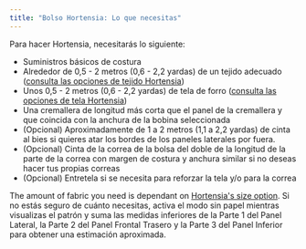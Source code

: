 ```yaml
---
title: "Bolso Hortensia: Lo que necesitas"
---
```


Para hacer Hortensia, necesitarás lo siguiente:

- Suministros básicos de costura
- Alrededor de 0,5 - 2 metros (0,6 - 2,2 yardas) de un tejido adecuado ([consulta las opciones de tejido Hortensia](/docs/designs/hortensia/fabric/))
- Unos 0,5 - 2 metros (0,6 - 2,2 yardas) de tela de forro ([consulta las opciones de tela Hortensia](/docs/designs/hortensia/fabric/))
- Una cremallera de longitud más corta que el panel de la cremallera y que coincida con la anchura de la bobina [](/docs/designs/hortensia/options/zippersize/) seleccionada
- (Opcional) Aproximadamente de 1 a 2 metros (1,1 a 2,2 yardas) de cinta al bies si quieres atar los bordes de los paneles laterales por fuera.
- (Opcional) Cinta de la correa de la bolsa del doble de la longitud de la parte de la correa con margen de costura y anchura similar si no deseas hacer tus propias correas
- (Opcional) Entretela si se necesita para reforzar la tela y/o para la correa

<Note>

The amount of fabric you need is dependant on [Hortensia's size option](/docs/designs/hortensia/options/size/). Si no estás seguro de cuánto necesitas, activa el modo sin papel mientras visualizas el patrón y suma las medidas inferiores de la Parte 1 del Panel Lateral, la Parte 2 del Panel Frontal Trasero y la Parte 3 del Panel Inferior para obtener una estimación aproximada.

</Note>

